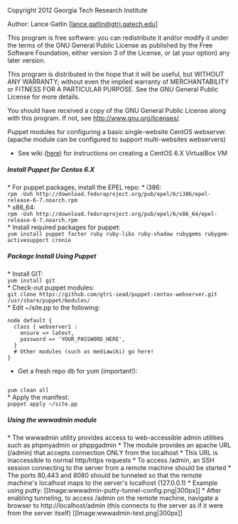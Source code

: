 Copyright 2012 Georgia Tech Research Institute

Author: Lance Gatlin [lance.gatlin@gtri.gatech.edu]

This program is free software: you can redistribute it and/or modify
it under the terms of the GNU General Public License as published by
the Free Software Foundation, either version 3 of the License, or
(at your option) any later version.

This program is distributed in the hope that it will be useful,
but WITHOUT ANY WARRANTY; without even the implied warranty of
MERCHANTABILITY or FITNESS FOR A PARTICULAR PURPOSE.  See the
GNU General Public License for more details.

You should have received a copy of the GNU General Public License
along with this program.  If not, see <http://www.gnu.org/licenses/>.
	
Puppet modules for configuring a basic single-website CentOS webserver. (apache module can be configured to support multi-websites
 webservers)
* See wiki ([here](https://github.com/GTRI-ICL/puppet-centos-webserver/wiki/Create-a-CentOS-VirtualBox-VM)) for instructions on creating a CentOS 6.X VirtualBox VM

<h5>Install Puppet for Centos 6.X</h5>
* For puppet packages, install the EPEL repo:
* i386:

<code lang="text">
rpm -Uvh http://download.fedoraproject.org/pub/epel/6/i386/epel-release-6-7.noarch.rpm
</code>
* x86_64:

<code lang="text">
rpm -Uvh http://download.fedoraproject.org/pub/epel/6/x86_64/epel-release-6-7.noarch.rpm
</code>
* Install required packages for puppet:

<code lang="text">
yum install puppet facter ruby ruby-libs ruby-shadow rubygems rubygem-activesupport cronie
</code>

<h5>Package Install Using Puppet</h5>
* Install GIT:

<code lang="text">
yum install git
</code>
* Check-out puppet modules:

<code lang="text">
git clone https://github.com/gtri-iead/puppet-centos-webserver.git /usr/share/puppet/modules/
</code>
* Edit ~/site.pp to the following:

```puppet
node default {
  class { webserver1 :
    ensure => latest,
    password => 'YOUR_PASSWORD_HERE',
  }
  # Other modules (such as mediawiki) go here!
}
```
* Get a fresh repo db for yum (important!):

<code lang="text">
yum clean all
</code>
* Apply the manifest:

<code lang="text">
puppet apply ~/site.pp
</code>

<h5>Using the wwwadmin module</h5>
* The wwwadmin utility provides access to web-accessible admin utilities such as phpmyadmin or phppgadmin
* The module provides an apache URL (/admin) that accepts connection ONLY from the localhost
* This URL is inaccessible to normal http/https requests
* To access /admin, an SSH session connecting to the server from a remote machine should be started
* The ports 80,443 and 8080 should be tunneled so that the remote machine's localhost maps to the server's localhost (127.0.0.1)
* Example using putty:
[[Image:wwwadmin-putty-tunnel-config.png|300px]]
* After enabling tunneling, to access /admin on the remote machine, navigate a browser to http://localhost/admin (this connects to the server as if it were from the server itself)
[[Image:wwwadmin-test.png|300px]]